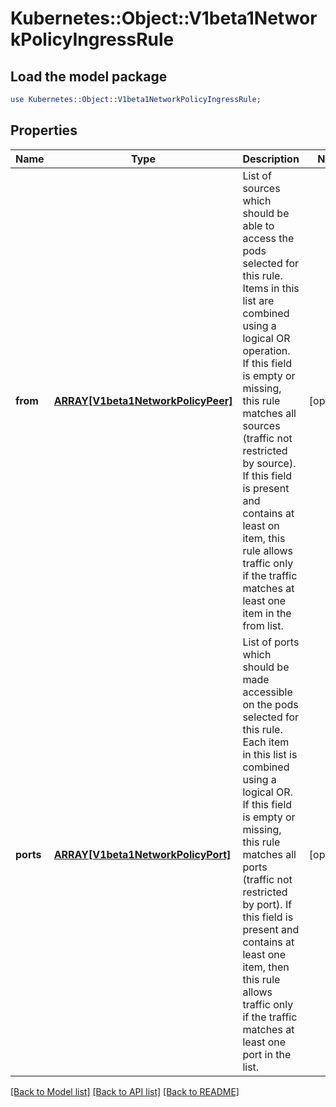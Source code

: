 # Kubernetes::Object::V1beta1NetworkPolicyIngressRule

## Load the model package
```perl
use Kubernetes::Object::V1beta1NetworkPolicyIngressRule;
```

## Properties
Name | Type | Description | Notes
------------ | ------------- | ------------- | -------------
**from** | [**ARRAY[V1beta1NetworkPolicyPeer]**](V1beta1NetworkPolicyPeer.md) | List of sources which should be able to access the pods selected for this rule. Items in this list are combined using a logical OR operation. If this field is empty or missing, this rule matches all sources (traffic not restricted by source). If this field is present and contains at least on item, this rule allows traffic only if the traffic matches at least one item in the from list. | [optional] 
**ports** | [**ARRAY[V1beta1NetworkPolicyPort]**](V1beta1NetworkPolicyPort.md) | List of ports which should be made accessible on the pods selected for this rule. Each item in this list is combined using a logical OR. If this field is empty or missing, this rule matches all ports (traffic not restricted by port). If this field is present and contains at least one item, then this rule allows traffic only if the traffic matches at least one port in the list. | [optional] 

[[Back to Model list]](../README.md#documentation-for-models) [[Back to API list]](../README.md#documentation-for-api-endpoints) [[Back to README]](../README.md)


